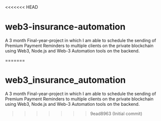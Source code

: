 <<<<<<< HEAD
# web3-insurance-automation
A 3 month Final-year-project in which I am able to schedule the sending of Premium Payment Reminders to multiple clients on the private blockchain using Web3, Node.js and Web-3 Automation tools on the backend.

=======
# web3_insurance_automation
A 3 month Final-year-project in which I am able to schedule the sending of Premium Payment Reminders to multiple clients on the private blockchain using Web3, Node.js and Web-3 Automation tools on the backend.
>>>>>>> 9ead8963 (Initial commit)
